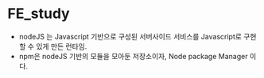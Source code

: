 # FE_study







- nodeJS 는 Javascript 기반으로 구성된 서버사이드 서비스를 Javascript로 구현할 수 있게 만든 런타임.
- npm은 nodeJS 기반의 모듈을 모아둔 저장소이자, Node package Manager 이다.
